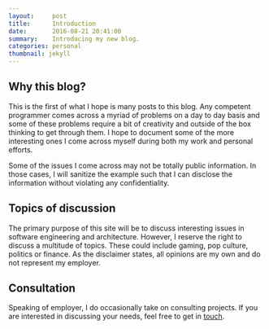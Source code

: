 ```yaml
---
layout:     post
title:      Introduction
date:       2016-08-21 20:41:00
summary:    Introducing my new blog.
categories: personal
thumbnail: jekyll
---
```


## Why this blog?

This is the first of what I hope is many posts to this blog.  Any competent programmer comes
across a myriad of problems on a day to day basis and some of these problems require a bit of
creativity and outside of the box thinking to get through them.  I hope to document some of
the more interesting ones I come across myself during both my work and personal efforts.

Some of the issues I come across may not be totally public information.  In those cases, I will
sanitize the example such that I can disclose the information without violating any confidentiality.

## Topics of discussion

The primary purpose of this site will be to discuss interesting issues in software engineering and 
architecture.  However, I reserve the right to discuss a multitude of topics.  These could include
gaming, pop culture, politics or finance.  As the disclaimer states, all opinions are my own and do 
not represent my employer.

## Consultation

Speaking of employer, I do occasionally take on consulting projects.  If you are interested in discussing
your needs, feel free to get in [touch](mailto:chris@tartamella.me).